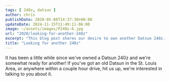 ```yaml
---
tags: [ 240z, datsun ]
author: chris
publishDate: 2020-05-08T14:37:30+00:00
updateDate: 2024-11-15T11:49:11-06:00
image: ~/assets/images/P240z-6.jpg
url: "2020/looking-for-another-240z"
excerpt: "This blog post shares our desire to own another Datsun 240z. If you're located in or near the St. Louis area and have an old Datsun, connect with us as we're interested in discussing further."
title: "Looking for another 240z"
---
```


It has been a little while since we&#39;ve owned a Datsun 240z and we&#39;re somewhat ready for another! If you&#39;ve got an old Datsun in the St. Louis Area, or anywhere within a couple hour drive, hit us up, we&#39;re interested in talking to you about it.
